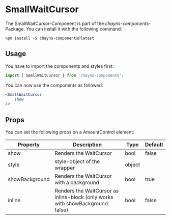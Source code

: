 # SmallWaitCursor #

The SmallWaitCursor-Component is part of the *chayns-components*-Package. You can install it with the following command:

    npm install -S chayns-components@latest


## Usage ##

You have to import the components and styles first:

```jsx harmony
import { SmallWaitCursor } from 'chayns-components';
```


You can now use the components as followed:

```jsx harmony
<SmallWaitCursor
    show
/>
```


## Props ##

You can set the following props on a AmountControl element:

| Property       | Description                                                                                                  | Type     | Default |
|----------------|--------------------------------------------------------------------------------------------------------------|----------|---------|
| show           | Renders the WaitCursor                                                                                       | bool     | false   |
| style          | style-object of the wrapper                                                                                  | object   |         |
| showBackground | Renders the WaitCursor with a background                                                                     | bool     | true    |
| inline         | Renders the WaitCursor as inline-block (only works with showBackground: false)                               | bool     | false   |
